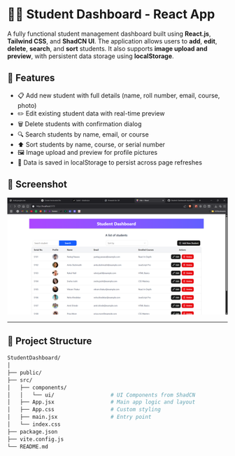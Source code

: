 # 🧑‍🎓 Student Dashboard - React App

A fully functional student management dashboard built using **React.js**, **Tailwind CSS**, and **ShadCN UI**. The application allows users to **add**, **edit**, **delete**, **search**, and **sort** students. It also supports **image upload and preview**, with persistent data storage using **localStorage**.

## 🚀 Features

- 📋 Add new student with full details (name, roll number, email, course, photo)
- ✏️ Edit existing student data with real-time preview
- 🗑️ Delete students with confirmation dialog
- 🔍 Search students by name, email, or course
- ⬆️ Sort students by name, course, or serial number
- 🖼️ Image upload and preview for profile pictures
- 💾 Data is saved in localStorage to persist across page refreshes

## 📸 Screenshot

![Student Dashboard Screenshot](https://github.com/PankajPawara/Student-Dashboard-repo/blob/main/Screenshot%202025-07-11%20125739.png)

---

## 📁 Project Structure

```bash
StudentDashboard/
│
├── public/
├── src/
│   ├── components/
│   │   └── ui/                  # UI Components from ShadCN
│   ├── App.jsx                  # Main app logic and layout
│   ├── App.css                  # Custom styling
│   ├── main.jsx                 # Entry point
│   └── index.css
├── package.json
├── vite.config.js
└── README.md
